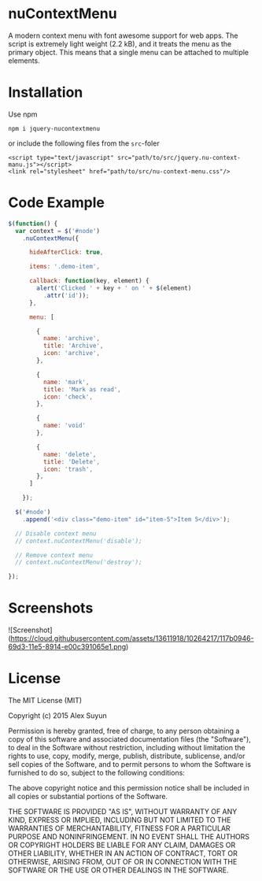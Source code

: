 # nuContextMenu
A modern context menu with font awesome support for web apps.
The script is extremely light weight (2.2 kB), and it treats the menu as the primary object.
This means that a single menu can be attached to multiple elements.

# Installation 

Use npm

    npm i jquery-nucontextmenu

or include the following files from the `src`-foler

    <script type="text/javascript" src="path/to/src/jquery.nu-context-manu.js"></script>
    <link rel="stylesheet" href="path/to/src/nu-context-menu.css"/>

# Code Example
``` javascript
$(function() {
  var context = $('#node')
    .nuContextMenu({

      hideAfterClick: true,

      items: '.demo-item',

      callback: function(key, element) {
        alert('Clicked ' + key + ' on ' + $(element)
          .attr('id'));
      },

      menu: [

        {
          name: 'archive',
          title: 'Archive',
          icon: 'archive',
        },

        {
          name: 'mark',
          title: 'Mark as read',
          icon: 'check',
        },

        {
          name: 'void'
        },

        {
          name: 'delete',
          title: 'Delete',
          icon: 'trash',
        },
      ]

    });

  $('#node')
    .append('<div class="demo-item" id="item-5">Item 5</div>');

  // Disable context menu
  // context.nuContextMenu('disable');

  // Remove context menu
  // context.nuContextMenu('destroy');

});
```
# Screenshots
![Screenshot] (https://cloud.githubusercontent.com/assets/13611918/10264217/117b0946-69d3-11e5-8914-e00c391065e1.png)

# License
The MIT License (MIT)

Copyright (c) 2015 Alex Suyun

Permission is hereby granted, free of charge, to any person obtaining a copy
of this software and associated documentation files (the "Software"), to deal
in the Software without restriction, including without limitation the rights
to use, copy, modify, merge, publish, distribute, sublicense, and/or sell
copies of the Software, and to permit persons to whom the Software is
furnished to do so, subject to the following conditions:

The above copyright notice and this permission notice shall be included in all
copies or substantial portions of the Software.

THE SOFTWARE IS PROVIDED "AS IS", WITHOUT WARRANTY OF ANY KIND, EXPRESS OR
IMPLIED, INCLUDING BUT NOT LIMITED TO THE WARRANTIES OF MERCHANTABILITY,
FITNESS FOR A PARTICULAR PURPOSE AND NONINFRINGEMENT. IN NO EVENT SHALL THE
AUTHORS OR COPYRIGHT HOLDERS BE LIABLE FOR ANY CLAIM, DAMAGES OR OTHER
LIABILITY, WHETHER IN AN ACTION OF CONTRACT, TORT OR OTHERWISE, ARISING FROM,
OUT OF OR IN CONNECTION WITH THE SOFTWARE OR THE USE OR OTHER DEALINGS IN THE
SOFTWARE.

